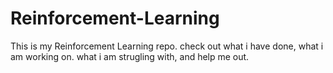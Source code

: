 # Reinforcement-Learning
This is my Reinforcement Learning repo. check out what i have done, what i am working on. what i am strugling with, and help me out.
